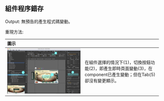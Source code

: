 ## 組件程序錯存

Output: 無預告的產生程式碼變動。

重現方法:

| 圖示 |  |
| :--- | :--- |
| ![](/assets/bug01.jpg) | 在組件選擇的情況下\(1\)，切換按鈕功能\(2\)，即產生即時頁面變動\(3\)，在component已產生變動；但在Tab\(5\)卻沒有變更顯示。 |



